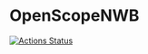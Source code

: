 # OpenScopeNWB

[![Actions Status](https://github.com/AllenInstitute/OpenScopeNWB/actions/workflows/open-scope-actions.yml/badge.svg)](https://github.com/AllenInstitute/OpenScopeNWB/actions)
